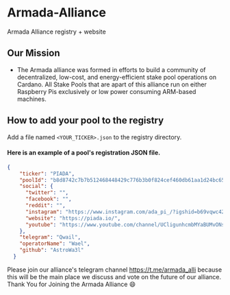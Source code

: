 # Armada-Alliance
Armada Alliance registry + website

## Our Mission
- The Armada alliance was formed in efforts to build a community of decentralized, low-cost, and energy-efficient stake pool operations on Cardano. All Stake Pools that are apart of this alliance run on either Raspberry Pis exclusively or low power consuming ARM-based machines.

## How to add your pool to the registry

Add a file named `<YOUR_TICKER>.json` to the registry directory.

#### Here is an example of a pool's registration JSON file.
```json
{
    "ticker": "PIADA",
    "poolId": "b8d8742c7b7b512468448429c776b3b0f824cef460db61aa1d24bc65",
    "social": {
      "twitter": "",
      "facebook": "",
      "reddit": "",
      "instagram": "https://www.instagram.com/ada_pi_/?igshid=b69vqwc42ura",
      "website": "https://piada.io/",
      "youtube": "https://www.youtube.com/channel/UCligunhcmbMYaBUMvONsKwg"
    },
    "telegram": "Qwail",
    "operatorName": "Wael",
    "github": "AstroWa3l"
  }
```
Please join our alliance's telegram channel https://t.me/armada_alli because this will be the main place we discuss and vote on the future of our alliance. Thank You for Joining the Armada Alliance :smile:
